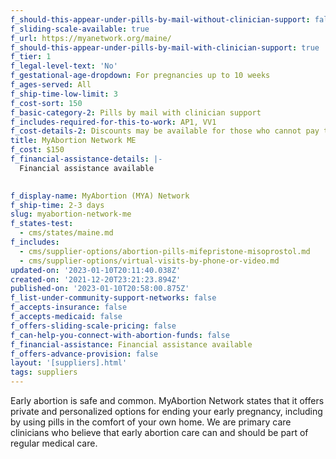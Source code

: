 ```yaml
---
f_should-this-appear-under-pills-by-mail-without-clinician-support: false
f_sliding-scale-available: true
f_url: https://myanetwork.org/maine/
f_should-this-appear-under-pills-by-mail-with-clinician-support: true
f_tier: 1
f_legal-level-text: 'No'
f_gestational-age-dropdown: For pregnancies up to 10 weeks
f_ages-served: All
f_ship-time-low-limit: 3
f_cost-sort: 150
f_basic-category-2: Pills by mail with clinician support
f_includes-required-for-this-to-work: AP1, VV1
f_cost-details-2: Discounts may be available for those who cannot pay the entire amount.
title: MyAbortion Network ME
f_cost: $150
f_financial-assistance-details: |-
  Financial assistance available

  ‍
f_display-name: MyAbortion (MYA) Network
f_ship-time: 2-3 days
slug: myabortion-network-me
f_states-test:
  - cms/states/maine.md
f_includes:
  - cms/supplier-options/abortion-pills-mifepristone-misoprostol.md
  - cms/supplier-options/virtual-visits-by-phone-or-video.md
updated-on: '2023-01-10T20:11:40.038Z'
created-on: '2021-12-20T23:21:23.894Z'
published-on: '2023-01-10T20:58:00.875Z'
f_list-under-community-support-networks: false
f_accepts-insurance: false
f_accepts-medicaid: false
f_offers-sliding-scale-pricing: false
f_can-help-you-connect-with-abortion-funds: false
f_financial-assistance: Financial assistance available
f_offers-advance-provision: false
layout: '[suppliers].html'
tags: suppliers
---
```


Early abortion is safe and common. MyAbortion Network states that it offers private and personalized options for ending your early pregnancy, including by using pills in the comfort of your own home. We are primary care clinicians who believe that early abortion care can and should be part of regular medical care.

‍
